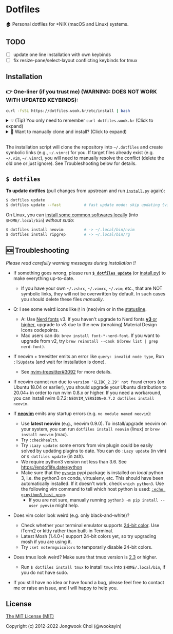 Dotfiles
========

🏠 Personal dotfiles for \*NIX (macOS and Linux) systems.


TODO
------------
- [ ] update one line installation with own keybinds
- [ ] fix resize-pane/select-layout conflicting keybinds for tmux

Installation
------------

### 👉 One-liner (if you trust me) (WARNING: DOES NOT WORK WITH UPDATED KEYBINDS):

```bash
curl -fsSL https://dotfiles.wook.kr/etc/install | bash
```

<details><summary>
💡 (Tip) You only need to remember <code>curl dotfiles.wook.kr</code> (Click to expand)
</summary></p>

* Every file is accessible through `dotfiles.wook.kr` (via `curl -L` or `wget`), e.g.,
  * https://dotfiles.wook.kr/vimrc
  * https://dotfiles.wook.kr/vimrc?raw=true
  * https://dotfiles.wook.kr/bin/tb

<p></details>

<details><summary>
🤔 Want to manually clone and install? (Click to expand)
</summary><p>

```bash
$ git clone --recursive https://github.com/singhularAdi/dotfiles.git ~/.dotfiles
$ cd ~/.dotfiles && python install.py
```

<!--
Note: The option `-j8` (`--jobs 8`) works with Git >= 2.8 (parallel submodule fetching).
For older versions of Git, try without `-j` option.
-->

</p></details>

<br>


The installation script will clone the repository into `~/.dotfiles` and create symbolic links (e.g., `~/.vimrc`) for you.
If target files already exist (e.g. `~/.vim`, `~/.vimrc`), you will need to manually resolve the conflict (delete the old one or just ignore). See Troubleshooting below for details.


`$ dotfiles`
------------

**To update dotfiles** (pull changes from upstream and run [`install.py`][install.py] again):

```bash
$ dotfiles update
$ dotfiles update --fast          # fast update mode: skip updating {vim,zsh} plugins
```

On Linux, you can [install some common softwares locally][linux-locals.sh] (into `$HOME/.local/bin`) *without sudo*:

```bash
$ dotfiles install neovim         # -> ~/.local/bin/nvim
$ dotfiles install ripgrep        # -> ~/.local/bin/rg
```


🆘 Troubleshooting
------------------

*Please read carefully warning messages during installation !!*

* If something goes wrong, please run **[`$ dotfiles update`][dotfiles-update]** (or [install.py]) to make everything up-to-date.
    * If you have your own `~/.zshrc`, `~/.vimrc`, `~/.vim`, etc., that are NOT symbolic links,
      they will not be overwritten by default.
      In such cases you should delete these files *manually*.

* Q: I see some weird icons like `⍰` in (neo)vim or in the [statusline](https://github.com/powerline/powerline#vim-statusline).
  * A: Use [Nerd fonts](https://github.com/ryanoasis/nerd-fonts) v3. If you haven't upgrade to Nerd fonts [**v3** or higher](https://github.com/ryanoasis/nerd-fonts/releases/tag/v3.0.0), upgrade to v3 due to the new (breaking) Material Design Icons codepoints.
  * Mac users can do: `brew install font-*-nerd-font`. If you want to upgrade from v2, try `brew reinstall --cask $(brew list | grep nerd-font)`.

* If neovim + treesitter emits an error like `query: invalid node type`, Run `:TSUpdate` (and wait for installation is done).
  * See [nvim-treesitter#3092](https://github.com/nvim-treesitter/nvim-treesitter/issues/3092) for more details.

* If neovim cannot run due to `version 'GLIBC_2.29' not found` errors (on Ubuntu 18.04 or earlier),
  you should upgrade your Ubuntu distribution to 20.04+ in order to run nvim 0.8.x or higher.
  If you need a workaround, you can install nvim 0.7.2: `NEOVIM_VERSION=0.7.2 dotfiles install neovim`.

* If [**neovim**][neovim] emits any startup errors (e.g. `no module named neovim`):
    * Use **latest neovim** (e.g., neovim 0.9.0).
      To install/upgrade neovim on your system, you can run `dotfiles install neovim` (linux) or `brew install neovim` (mac).
    * Try `:checkhealth`.
    * Try `:Lazy update`: some errors from vim plugin could be easily solved by updating plugins to date.
      You can do `:Lazy update` (in vim) or `$ dotfiles update` (in zsh).
    * We require python3 version not less than 3.6. See https://endoflife.date/python
    * Make sure that the [`pynvim`](https://pypi.python.org/pypi/pynvim/) pypi package is installed on *local* python 3,
      i.e. the python3 on conda, virtualenv, etc.
      This should have been automatically installed.
      If it doesn't work, check `which python3`. Use the following vim command to tell which host python is used:
          [`:echo g:python3_host_prog`](https://github.com/wookayin/dotfiles/blob/master/nvim/init.vim).
      * If you are not sure, manually running `python3 -m pip install --user pynvim` might help.

* Does vim color look weird (e.g. only black-and-white)?
  * Check whether your terminal emulator supports [24-bit color](https://github.com/wookayin/dotfiles/pull/9). Use iTerm2 or kitty rather than built-in Terminal.
  * Latest Mosh (1.4.0+) support 24-bit colors yet, so try upgrading mosh if you are using it.
  * Try `:set notermguicolors` to temporarily disable 24-bit colors.
* Does tmux look weird? Make sure that tmux version is [2.3](etc/ubuntu-setup.sh) or higher.
    * Run `$ dotfiles install tmux` to install `tmux` into `$HOME/.local/bin`, if you do not have sudo.
* If you still have no idea or have found a bug, please feel free to contact me or raise an issue,
  and I will happy to help you.


[neovim]: https://github.com/neovim/neovim
[dotfiles-update]: https://github.com/wookayin/dotfiles/blob/master/bin/dotfiles
[linux-locals.sh]: https://github.com/wookayin/dotfiles/blob/master/etc/linux-locals.sh
[install.py]: https://github.com/wookayin/dotfiles/blob/master/install.py


License
-------

[The MIT License (MIT)](LICENSE)

Copyright (c) 2012-2022 Jongwook Choi (@wookayin)

